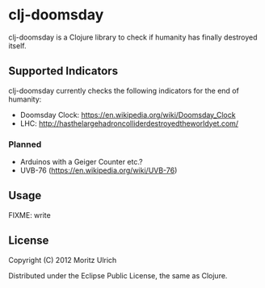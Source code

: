 # clj-doomsday

clj-doomsday is a Clojure library to check if humanity has finally destroyed itself.


## Supported Indicators

clj-doomsday currently checks the following indicators for the end of humanity:

* Doomsday Clock: https://en.wikipedia.org/wiki/Doomsday_Clock
* LHC: http://hasthelargehadroncolliderdestroyedtheworldyet.com/

### Planned

* Arduinos with a Geiger Counter etc.?
* UVB-76 (https://en.wikipedia.org/wiki/UVB-76)

## Usage

FIXME: write

## License

Copyright (C) 2012 Moritz Ulrich

Distributed under the Eclipse Public License, the same as Clojure.
